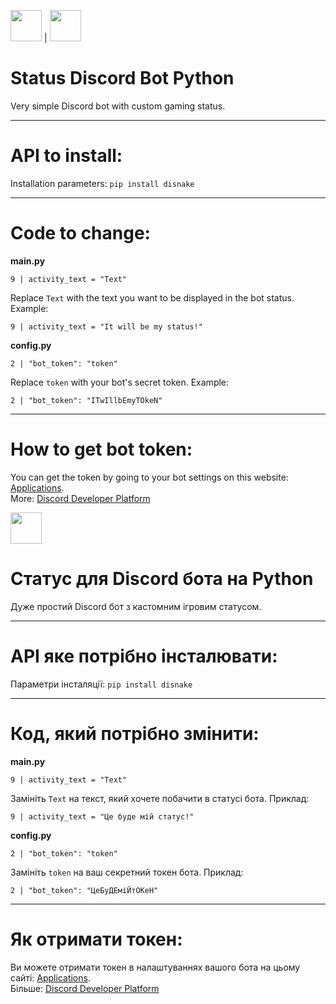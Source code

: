 <img src="https://i.postimg.cc/Dz8xXK3G/GB.png" height="50px"> | <img src="https://i.postimg.cc/YCXX0CZk/UA.png" height="50px">

# Status Discord Bot Python

Very simple Discord bot with custom gaming status.
<hr>
<h1>API to install:</h1>

Installation parameters: `pip install disnake`
<hr>
<h1>Code to change:</h1>

<b>main.py</b>

```
9 | activity_text = "Text"
```
Replace `Text` with the text you want to be displayed in the bot status.
Example:
```
9 | activity_text = "It will be my status!"
```

<b>config.py</b>

```
2 | "bot_token": "token"
```
Replace `token` with your bot's secret token.
Example:
```
2 | "bot_token": "ITwIllbEmyTOkeN"
```
<hr>
<h1>How to get bot token:</h1>

You can get the token by going to your bot settings on this website: [Applications](https://discord.com/developers/applications).
<br>
More: [Discord Developer Platform](https://discord.com/developers/docs/intro)

<img src="https://i.postimg.cc/YCXX0CZk/UA.png" height="50px">

# Статус для Discord бота на Python

Дуже простий Discord бот з кастомним ігровим статусом.
<hr>
<h1>API яке потрібно інсталювати:</h1>

Параметри інсталяції: `pip install disnake`
<hr>
<h1>Код, який потрібно змінити:</h1>

<b>main.py</b>

```
9 | activity_text = "Text"
```
Замініть `Text` на текст, який хочете побачити в статусі бота.
Приклад:
```
9 | activity_text = "Це буде мій статус!"
```

<b>config.py</b>

```
2 | "bot_token": "token"
```
Замініть `token` на ваш секретний токен бота.
Приклад:
```
2 | "bot_token": "ЦеБуДЕміЙтОКеН"
```
<hr>
<h1>Як отримати токен:</h1>

Ви можете отримати токен в налаштуваннях вашого бота на цьому сайті: [Applications](https://discord.com/developers/applications).
<br>
Більше: [Discord Developer Platform](https://discord.com/developers/docs/intro)

